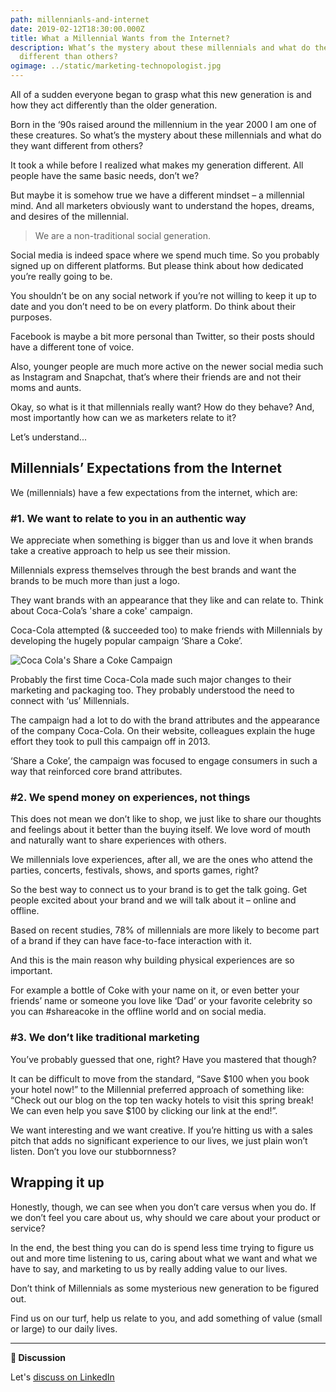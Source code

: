 ```yaml
---
path: millennianls-and-internet
date: 2019-02-12T18:30:00.000Z
title: What a Millennial Wants from the Internet?
description: What’s the mystery about these millennials and what do they want
  different than others?
ogimage: ../static/marketing-technopologist.jpg
---
```

All of a sudden everyone began to grasp what this new generation is and how they act differently than the older generation.

Born in the ‘90s raised around the millennium in the year 2000 I am one of these creatures. So what’s the mystery about these millennials and what do they want different from others?

It took a while before I realized what makes my generation different. All people have the same basic needs, don’t we?

But maybe it is somehow true we have a different mindset – a millennial mind. And all marketers obviously want to understand the hopes, dreams, and desires of the millennial.

> We are a non-traditional social generation.

Social media is indeed space where we spend much time. So you probably signed up on different platforms. But please think about how dedicated you’re really going to be.

You shouldn’t be on any social network if you’re not willing to keep it up to date and you don’t need to be on every platform. Do think about their purposes.

Facebook is maybe a bit more personal than Twitter, so their posts should have a different tone of voice.

Also, younger people are much more active on the newer social media such as Instagram and Snapchat, that’s where their friends are and not their moms and aunts.

Okay, so what is it that millennials really want? How do they behave? And, most importantly how can we as marketers relate to it?

Let’s understand...

## Millennials’ Expectations from the Internet

We (millennials) have a few expectations from the internet, which are:

### \#1. We want to relate to you in an authentic way

We appreciate when something is bigger than us and love it when brands take a creative approach to help us see their mission.

Millennials express themselves through the best brands and want the brands to be much more than just a logo.

They want brands with an appearance that they like and can relate to. Think about Coca-Cola’s 'share a coke' campaign.

Coca-Cola attempted (& succeeded too) to make friends with Millennials by developing the hugely popular campaign ‘Share a Coke’.

![Coca Cola's Share a Coke Campaign](../static/shareacoke.jpg)

Probably the first time Coca-Cola made such major changes to their marketing and packaging too. They probably understood the need to connect with ‘us’ Millennials.

The campaign had a lot to do with the brand attributes and the appearance of the company Coca-Cola. On their website, colleagues explain the huge effort they took to pull this campaign off in 2013.

‘Share a Coke’, the campaign was focused to engage consumers in such a way that reinforced core brand attributes.

### \#2. We spend money on experiences, not things

This does not mean we don’t like to shop, we just like to share our thoughts and feelings about it better than the buying itself. We love word of mouth and naturally want to share experiences with others.

We millennials love experiences, after all, we are the ones who attend the parties, concerts, festivals, shows, and sports games, right?

So the best way to connect us to your brand is to get the talk going. Get people excited about your brand and we will talk about it – online and offline.

Based on recent studies, 78% of millennials are more likely to become part of a brand if they can have face-to-face interaction with it.

And this is the main reason why building physical experiences are so important.

For example a bottle of Coke with your name on it, or even better your friends’ name or someone you love like ‘Dad’ or your favorite celebrity so you can #shareacoke in the offline world and on social media.

### \#3. We don’t like traditional marketing

You’ve probably guessed that one, right? Have you mastered that though?

It can be difficult to move from the standard, “Save $100 when you book your hotel now!” to the Millennial preferred approach of something like: “Check out our blog on the top ten wacky hotels to visit this spring break! We can even help you save $100 by clicking our link at the end!”.

We want interesting and we want creative. If you’re hitting us with a sales pitch that adds no significant experience to our lives, we just plain won’t listen. Don’t you love our stubbornness?

## Wrapping it up

Honestly, though, we can see when you don’t care versus when you do. If we don’t feel you care about us, why should we care about your product or service?

In the end, the best thing you can do is spend less time trying to figure us out and more time listening to us, caring about what we want and what we have to say, and marketing to us by really adding value to our lives.

Don’t think of Millennials as some mysterious new generation to be figured out.

Find us on our turf, help us relate to you, and add something of value (small or large) to our daily lives.

- - -

**💬 Discussion**

Let's [discuss on LinkedIn](https://www.linkedin.com/posts/deepakness_what-a-millennial-wants-from-the-internet-activity-6776048342242775040-JjMZ)